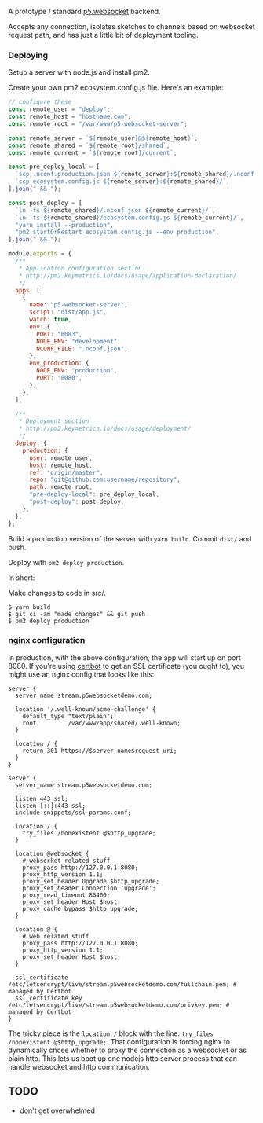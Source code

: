 A prototype / standard [p5.websocket](https://github.com/abachman/p5.websocket/) backend.

Accepts any connection, isolates sketches to channels based on websocket request path, and has just a little bit of deployment tooling.

### Deploying

Setup a server with node.js and install pm2.

Create your own pm2 ecosystem.config.js file. Here's an example:

```js
// configure these
const remote_user = "deploy";
const remote_host = "hostname.com";
const remote_root = "/var/www/p5-websocket-server";

const remote_server = `${remote_user}@${remote_host}`;
const remote_shared = `${remote_root}/shared`;
const remote_current = `${remote_root}/current`;

const pre_deploy_local = [
  `scp .nconf.production.json ${remote_server}:${remote_shared}/.nconf.json`,
  `scp ecosystem.config.js ${remote_server}:${remote_shared}/`,
].join(" && ");

const post_deploy = [
  `ln -fs ${remote_shared}/.nconf.json ${remote_current}/`,
  `ln -fs ${remote_shared}/ecosystem.config.js ${remote_current}/`,
  "yarn install --production",
  "pm2 startOrRestart ecosystem.config.js --env production",
].join(" && ");

module.exports = {
  /**
   * Application configuration section
   * http://pm2.keymetrics.io/docs/usage/application-declaration/
   */
  apps: [
    {
      name: "p5-websocket-server",
      script: "dist/app.js",
      watch: true,
      env: {
        PORT: "8083",
        NODE_ENV: "development",
        NCONF_FILE: ".nconf.json",
      },
      env_production: {
        NODE_ENV: "production",
        PORT: "8080",
      },
    },
  ],

  /**
   * Deployment section
   * http://pm2.keymetrics.io/docs/usage/deployment/
   */
  deploy: {
    production: {
      user: remote_user,
      host: remote_host,
      ref: "origin/master",
      repo: "git@github.com:username/repository",
      path: remote_root,
      "pre-deploy-local": pre_deploy_local,
      "post-deploy": post_deploy,
    },
  },
};
```

Build a production version of the server with `yarn build`. Commit `dist/` and push.

Deploy with `pm2 deploy production`.

In short:

Make changes to code in src/.

```
$ yarn build
$ git ci -am "made changes" && git push
$ pm2 deploy production
```

### nginx configuration

In production, with the above configuration, the app will start up on port 8080. If you're using [certbot](https://certbot.eff.org/lets-encrypt/ubuntubionic-nginx) to get an SSL certificate (you ought to), you might use an nginx config that looks like this:

```
server {
  server_name stream.p5websocketdemo.com;

  location '/.well-known/acme-challenge' {
    default_type "text/plain";
    root         /var/www/app/shared/.well-known;
  }

  location / {
    return 301 https://$server_name$request_uri;
  }
}

server {
  server_name stream.p5websocketdemo.com;

  listen 443 ssl;
  listen [::]:443 ssl;
  include snippets/ssl-params.conf;

  location / {
    try_files /nonexistent @$http_upgrade;
  }

  location @websocket {
    # websocket related stuff
    proxy_pass http://127.0.0.1:8080;
    proxy_http_version 1.1;
    proxy_set_header Upgrade $http_upgrade;
    proxy_set_header Connection 'upgrade';
    proxy_read_timeout 86400;
    proxy_set_header Host $host;
    proxy_cache_bypass $http_upgrade;
  }

  location @ {
    # web related stuff
    proxy_pass http://127.0.0.1:8080;
    proxy_http_version 1.1;
    proxy_set_header Host $host;
  }

  ssl_certificate /etc/letsencrypt/live/stream.p5websocketdemo.com/fullchain.pem; # managed by Certbot
  ssl_certificate_key /etc/letsencrypt/live/stream.p5websocketdemo.com/privkey.pem; # managed by Certbot
}

```

The tricky piece is the `location /` block with the line: `try_files /nonexistent @$http_upgrade;`. That configuration is forcing nginx to dynamically chose whether to proxy the connection as a websocket or as plain http. This lets us boot up one nodejs http server process that can handle websocket and http communication.

## TODO

- don't get overwhelmed
